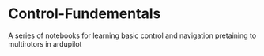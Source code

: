 # Control-Fundementals
A series of notebooks for learning basic control and navigation pretaining to multirotors in ardupilot
